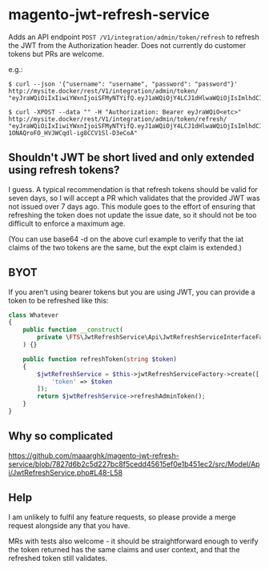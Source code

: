 # magento-jwt-refresh-service

Adds an API endpoint `POST /V1/integration/admin/token/refresh` to refresh the
JWT from the Authorization header. Does not currently do customer tokens but PRs
are welcome.

e.g.:

```
$ curl --json '{"username": "username", "password": "password"}' http://mysite.docker/rest/V1/integration/admin/token/
"eyJraWQiOiIxIiwiYWxnIjoiSFMyNTYifQ.eyJ1aWQiOjY4LCJ1dHlwaWQiOjIsImlhdCI6MTY4OTM1MDYxOCwiZXhwIjoxNjg5MzU0MjE4fQ.Y2J6BVDFzBjSWP8MtfEievFplU21YyG40h56CLDIo9c"

$ curl -XPOST --data "" -H "Authorization: Bearer eyJraWQiO<etc>" http://mysite.docker/rest/V1/integration/admin/token/refresh/
"eyJraWQiOiIxIiwiYWxnIjoiSFMyNTYifQ.eyJ1aWQiOjY4LCJ1dHlwaWQiOjIsImlhdCI6MTY4OTM1MDYxOCwiZXhwIjoxNjg5MzU0MjQ3fQ.7TM1LlZ-1ONAQroFO_HVJWCqdl-ig8CCV1Sl-D3eCoA"
```

## Shouldn't JWT be short lived and only extended using refresh tokens?

I guess. A typical recommendation is that refresh tokens should be valid for
seven days, so I will accept a PR which validates that the provided JWT was
not issued over 7 days ago. This module goes to the effort of ensuring that
refreshing the token does not update the issue date, so it should not be too
difficult to enforce a maximum age.

(You can use base64 -d on the above curl example to verify that the iat claims
of the two tokens are the same, but the expt claim is extended.)

## BYOT

If you aren't using bearer tokens but you are using JWT, you can provide a token to be refreshed like this:

```php
class Whatever
{
    public function __construct(
        private \FTS\JwtRefreshService\Api\JwtRefreshServiceInterfaceFactory $jwtRefreshServiceFactory
    ) {}

    public function refreshToken(string $token)
    {
        $jwtRefreshService = $this->jwtRefreshServiceFactory->create([
            'token' => $token
        ]);
        return $jwtRefreshService->refreshAdminToken();
    }
}
```

## Why so complicated

https://github.com/maaarghk/magento-jwt-refresh-service/blob/7827d6b2c5d227bc8f5cedd45615ef0e1b451ec2/src/Model/Api/JwtRefreshService.php#L48-L58


## Help

I am unlikely to fulfil any feature requests, so please provide a merge request
alongside any that you have.

MRs with tests also welcome - it should be straightforward enough to verify the
token returned has the same claims and user context, and that the refreshed
token still validates.